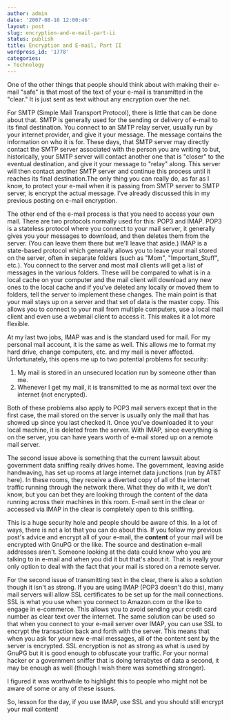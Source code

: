 ```yaml
---
author: admin
date: '2007-08-16 12:00:46'
layout: post
slug: encryption-and-e-mail-part-ii
status: publish
title: Encryption and E-mail, Part II
wordpress_id: '1778'
categories:
- Technology
---
```

One of the other things that people should think about with making their e-mail "safe" is that most of the text of your e-mail is transmitted in the "clear." It is just sent as text without any encryption over the net.

For SMTP (Simple Mail Transport Protocol), there is little that can be done about that. SMTP is generally used for the sending or delivery of e-mail to its final destination. You connect to an SMTP relay server, usually run by your internet provider, and give it your message. The message contains the information on who it is for. These days, that SMTP server may directly contact the SMTP server associated with the person you are writing to but, historically, your SMTP server will contact another one that is "closer" to the eventual destination, and give it your message to "relay" along. This server will then contact another SMTP server and continue this process until it reaches its final destination.The only thing you can really do, as far as I know, to protect your e-mail when it is passing from SMTP server to SMTP server, is encrypt the actual message. I've already discussed this in my previous posting on e-mail encryption.

The other end of the e-mail process is that you need to access your own mail. There are two protocols normally used for this: POP3 and IMAP. POP3 is a stateless protocol where you connect to your mail server, it generally gives you your messages to download, and then deletes them from the server. (You can leave them there but we'll leave that aside.) IMAP is a state-based protocol which generally allows you to leave your mail stored on the server, often in separate folders (such as "Mom", "Important_Stuff", etc.). You connect to the server and most mail clients will get a list of messages in the various folders. These will be compared to what is in a local cache on your computer and the mail client will download any new ones to the local cache and if you've deleted any locally or moved them to folders, tell the server to implement these changes. The main point is that your mail stays up on a server and that set of data is the master copy. This allows you to connect to your mail from multiple computers, use a local mail client and even use a webmail client to access it. This makes it a lot more flexible.

At my last two jobs, IMAP was and is the standard used for mail. For my personal mail account, it is the same as well. This allows me to format my hard drive, change computers, etc. and my mail is never affected. Unfortunately, this opens me up to two potential problems for security:
<ol>
	<li>My mail is stored in an unsecured location run by someone other than me.</li>
	<li>Whenever I get my mail, it is transmitted to me as normal text over the internet (not encrypted).</li>
</ol>
Both of these problems also apply to POP3 mail servers except that in the first case, the mail stored on the server is usually only the mail that has showed up since you last checked it. Once you've downloaded it to your local machine, it is deleted from the server. With IMAP, since everything is on the server, you can have years worth of e-mail stored up on a remote mail server.

The second issue above is something that the current lawsuit about government data sniffing really drives home. The government, leaving aside handwaving, has set up rooms at large internet data junctions (run by AT&amp;T here). In these rooms, they receive a diverted copy of all of the internet traffic running through the network there. What they do with it, we don't know, but you can bet they are looking through the content of the data running across their machines in this room. E-mail sent in the clear or accessed via IMAP in the clear is completely open to this sniffing.

This is a huge security hole and people should be aware of this. In a lot of ways, there is not a lot that you can do about this. If you follow my previous post's advice and encrypt all of your e-mail, the <strong>content</strong> of your mail will be encrypted with GnuPG or the like. The source and destination e-mail addresses aren't. Someone looking at the data could know who you are talking to in e-mail and when you did it but that's about it. That is really your only option to deal with the fact that your mail is stored on a remote server.

For the second issue of transmitting text in the clear, there is also a solution though it isn't as strong. If you are using IMAP (POP3 doesn't do this), many mail servers will allow SSL certificates to be set up for the mail connections. SSL is what you use when you connect to Amazon.com or the like to engage in e-commerce. This allows you to avoid sending your credit card number as clear text over the internet. The same solution can be used so that when you connect to your e-mail server over IMAP, you can use SSL to encrypt the transaction back and forth with the server. This means that when you ask for your new e-mail messages, all of the content sent by the server is encrypted. SSL encryption is not as strong as what is used by GnuPG but it is good enough to obfuscate your traffic. For your normal hacker or a government sniffer that is doing terrabytes of data a second, it may be enough as well (though I wish there was something stronger).

I figured it was worthwhile to highlight this to people who might not be aware of some or any of these issues.

So, lesson for the day, if you use IMAP, use SSL and you should still encrypt your mail content!
